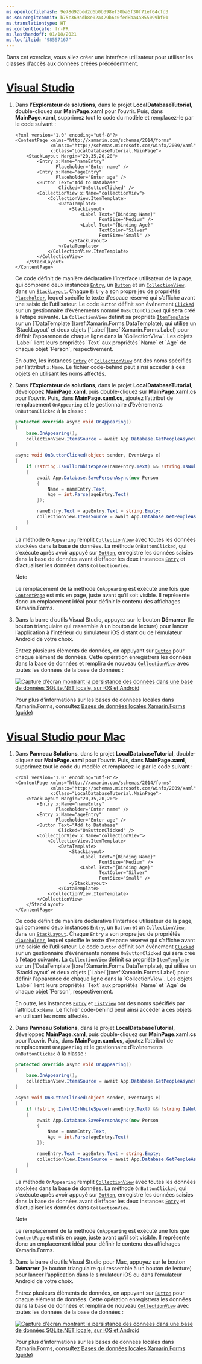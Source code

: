 ```yaml
---
ms.openlocfilehash: 9e78d92bdd2d6b0b398ef30ba5f30f71ef64cfd3
ms.sourcegitcommit: b75c369adb8e02a429b6c0fed8ba4a855099bf01
ms.translationtype: HT
ms.contentlocale: fr-FR
ms.lasthandoff: 01/18/2021
ms.locfileid: "98557167"
---
```

Dans cet exercice, vous allez créer une interface utilisateur pour utiliser les classes d’accès aux données créées précédemment.

# <a name="visual-studio"></a>[Visual Studio](#tab/vswin)

1. Dans **l’Explorateur de solutions**, dans le projet **LocalDatabaseTutorial**, double-cliquez sur **MainPage.xaml** pour l’ouvrir. Puis, dans **MainPage.xaml**, supprimez tout le code du modèle et remplacez-le par le code suivant :

    ```xaml
    <?xml version="1.0" encoding="utf-8"?>
    <ContentPage xmlns="http://xamarin.com/schemas/2014/forms"
                 xmlns:x="http://schemas.microsoft.com/winfx/2009/xaml"
                 x:Class="LocalDatabaseTutorial.MainPage">
        <StackLayout Margin="20,35,20,20">
            <Entry x:Name="nameEntry"
                   Placeholder="Enter name" />
            <Entry x:Name="ageEntry"
                   Placeholder="Enter age" />
            <Button Text="Add to Database"
                    Clicked="OnButtonClicked" />
            <CollectionView x:Name="collectionView">
                <CollectionView.ItemTemplate>
                    <DataTemplate>
                        <StackLayout>
                            <Label Text="{Binding Name}"
                                   FontSize="Medium" />
                            <Label Text="{Binding Age}"
                                   TextColor="Silver"
                                   FontSize="Small" />
                        </StackLayout>
                    </DataTemplate>
                </CollectionView.ItemTemplate>
            </CollectionView>
        </StackLayout>
    </ContentPage>
    ```

    Ce code définit de manière déclarative l’interface utilisateur de la page, qui comprend deux instances [`Entry`](xref:Xamarin.Forms.Entry), un [`Button`](xref:Xamarin.Forms.Button) et un [`CollectionView`](xref:Xamarin.Forms.CollectionView), dans un [`StackLayout`](xref:Xamarin.Forms.StackLayout). Chaque `Entry` a son propre jeu de propriétés [`Placeholder`](xref:Xamarin.Forms.InputView.Placeholder), lequel spécifie le texte d’espace réservé qui s’affiche avant une saisie de l’utilisateur. Le code `Button` définit son événement [`Clicked`](xref:Xamarin.Forms.Button.Clicked) sur un gestionnaire d’événements nommé `OnButtonClicked` qui sera créé à l’étape suivante. La `CollectionView` définit sa propriété [`ItemTemplate`](xref:Xamarin.Forms.ItemsView`1.ItemTemplate) sur un [`DataTemplate`](xref:Xamarin.Forms.DataTemplate), qui utilise un `StackLayout` et deux objets [`Label`](xref:Xamarin.Forms.Label) pour définir l’apparence de chaque ligne dans la `CollectionView`. Les objets `Label` lient leurs propriétés `Text` aux propriétés `Name` et `Age` de chaque objet `Person`, respectivement.

    En outre, les instances [`Entry`](xref:Xamarin.Forms.Entry) et [`CollectionView`](xref:Xamarin.Forms.CollectionView) ont des noms spécifiés par l’attribut `x:Name`. Le fichier code-behind peut ainsi accéder à ces objets en utilisant les noms affectés.

1. Dans **l’Explorateur de solutions**, dans le projet **LocalDatabaseTutorial**, développez **MainPage.xaml**, puis double-cliquez sur **MainPage.xaml.cs** pour l’ouvrir. Puis, dans **MainPage.xaml.cs**, ajoutez l’attribut de remplacement `OnAppearing` et le gestionnaire d’événements `OnButtonClicked` à la classe :

    ```csharp
    protected override async void OnAppearing()
    {
        base.OnAppearing();
        collectionView.ItemsSource = await App.Database.GetPeopleAsync();
    }

    async void OnButtonClicked(object sender, EventArgs e)
    {
        if (!string.IsNullOrWhiteSpace(nameEntry.Text) && !string.IsNullOrWhiteSpace(ageEntry.Text))
        {
            await App.Database.SavePersonAsync(new Person
            {
                Name = nameEntry.Text,
                Age = int.Parse(ageEntry.Text)
            });

            nameEntry.Text = ageEntry.Text = string.Empty;
            collectionView.ItemsSource = await App.Database.GetPeopleAsync();
        }
    }
    ```

    La méthode `OnAppearing` remplit [`CollectionView`](xref:Xamarin.Forms.CollectionView) avec toutes les données stockées dans la base de données. La méthode `OnButtonClicked`, qui s’exécute après avoir appuyé sur [`Button`](xref:Xamarin.Forms.Button), enregistre les données saisies dans la base de données avant d’effacer les deux instances [`Entry`](xref:Xamarin.Forms.Entry) et d’actualiser les données dans `CollectionView`.

    > [!NOTE]
    > Le remplacement de la méthode `OnAppearing` est exécuté une fois que [`ContentPage`](xref:Xamarin.Forms.ContentPage) est mis en page, juste avant qu’il soit visible. Il représente donc un emplacement idéal pour définir le contenu des affichages Xamarin.Forms.

1. Dans la barre d’outils Visual Studio, appuyez sur le bouton **Démarrer** (le bouton triangulaire qui ressemble à un bouton de lecture) pour lancer l’application à l’intérieur du simulateur iOS distant ou de l’émulateur Android de votre choix.

    Entrez plusieurs éléments de données, en appuyant sur [`Button`](xref:Xamarin.Forms.Button) pour chaque élément de données. Cette opération enregistrera les données dans la base de données et remplira de nouveau [`CollectionView`](xref:Xamarin.Forms.CollectionView) avec toutes les données de la base de données :

    [![Capture d’écran montrant la persistance des données dans une base de données SQLite.NET locale, sur iOS et Android](../images/consume-data-access-classes.png "Persistance des données dans une base de données locale")](../images/consume-data-access-classes-large.png#lightbox "Persistance des données dans une base de données locale")

    Pour plus d’informations sur les bases de données locales dans Xamarin.Forms, consultez [Bases de données locales Xamarin.Forms (guide)](~/xamarin-forms/data-cloud/data/databases.md)

# <a name="visual-studio-for-mac"></a>[Visual Studio pour Mac](#tab/vsmac)

1. Dans **Panneau Solutions**, dans le projet **LocalDatabaseTutorial**, double-cliquez sur **MainPage.xaml** pour l’ouvrir. Puis, dans **MainPage.xaml**, supprimez tout le code du modèle et remplacez-le par le code suivant :

    ```xaml
    <?xml version="1.0" encoding="utf-8"?>
    <ContentPage xmlns="http://xamarin.com/schemas/2014/forms"
                 xmlns:x="http://schemas.microsoft.com/winfx/2009/xaml"
                 x:Class="LocalDatabaseTutorial.MainPage">
        <StackLayout Margin="20,35,20,20">
            <Entry x:Name="nameEntry"
                   Placeholder="Enter name" />
            <Entry x:Name="ageEntry"
                   Placeholder="Enter age" />
            <Button Text="Add to Database"
                    Clicked="OnButtonClicked" />
            <CollectionView x:Name="collectionView">
                <CollectionView.ItemTemplate>
                    <DataTemplate>
                        <StackLayout>
                            <Label Text="{Binding Name}"
                                   FontSize="Medium" />
                            <Label Text="{Binding Age}"
                                   TextColor="Silver"
                                   FontSize="Small" />
                        </StackLayout>
                    </DataTemplate>
                </CollectionView.ItemTemplate>
            </CollectionView>
        </StackLayout>
    </ContentPage>
    ```

    Ce code définit de manière déclarative l’interface utilisateur de la page, qui comprend deux instances [`Entry`](xref:Xamarin.Forms.Entry), un [`Button`](xref:Xamarin.Forms.Button) et un [`CollectionView`](xref:Xamarin.Forms.CollectionView), dans un [`StackLayout`](xref:Xamarin.Forms.StackLayout). Chaque `Entry` a son propre jeu de propriétés [`Placeholder`](xref:Xamarin.Forms.InputView.Placeholder), lequel spécifie le texte d’espace réservé qui s’affiche avant une saisie de l’utilisateur. Le code `Button` définit son événement [`Clicked`](xref:Xamarin.Forms.Button.Clicked) sur un gestionnaire d’événements nommé `OnButtonClicked` qui sera créé à l’étape suivante. La `CollectionView` définit sa propriété [`ItemTemplate`](xref:Xamarin.Forms.ItemsView`1.ItemTemplate) sur un [`DataTemplate`](xref:Xamarin.Forms.DataTemplate), qui utilise un `StackLayout` et deux objets [`Label`](xref:Xamarin.Forms.Label) pour définir l’apparence de chaque ligne dans la `CollectionView`. Les objets `Label` lient leurs propriétés `Text` aux propriétés `Name` et `Age` de chaque objet `Person`, respectivement.

    En outre, les instances [`Entry`](xref:Xamarin.Forms.Entry) et [`ListView`](xref:Xamarin.Forms.ListView) ont des noms spécifiés par l’attribut `x:Name`. Le fichier code-behind peut ainsi accéder à ces objets en utilisant les noms affectés.

1. Dans **Panneau Solutions**, dans le projet **LocalDatabaseTutorial**, développez **MainPage.xaml**, puis double-cliquez sur **MainPage.xaml.cs** pour l’ouvrir. Puis, dans **MainPage.xaml.cs**, ajoutez l’attribut de remplacement `OnAppearing` et le gestionnaire d’événements `OnButtonClicked` à la classe :

    ```csharp
    protected override async void OnAppearing()
    {
        base.OnAppearing();
        collectionView.ItemsSource = await App.Database.GetPeopleAsync();
    }

    async void OnButtonClicked(object sender, EventArgs e)
    {
        if (!string.IsNullOrWhiteSpace(nameEntry.Text) && !string.IsNullOrWhiteSpace(ageEntry.Text))
        {
            await App.Database.SavePersonAsync(new Person
            {
                Name = nameEntry.Text,
                Age = int.Parse(ageEntry.Text)
            });

            nameEntry.Text = ageEntry.Text = string.Empty;
            collectionView.ItemsSource = await App.Database.GetPeopleAsync();
        }
    }
    ```

    La méthode `OnAppearing` remplit [`CollectionView`](xref:Xamarin.Forms.CollectionView) avec toutes les données stockées dans la base de données. La méthode `OnButtonClicked`, qui s’exécute après avoir appuyé sur [`Button`](xref:Xamarin.Forms.Button), enregistre les données saisies dans la base de données avant d’effacer les deux instances [`Entry`](xref:Xamarin.Forms.Entry) et d’actualiser les données dans `CollectionView`.

    > [!NOTE]
    > Le remplacement de la méthode `OnAppearing` est exécuté une fois que [`ContentPage`](xref:Xamarin.Forms.ContentPage) est mis en page, juste avant qu’il soit visible. Il représente donc un emplacement idéal pour définir le contenu des affichages Xamarin.Forms.

1. Dans la barre d’outils Visual Studio pour Mac, appuyez sur le bouton **Démarrer** (le bouton triangulaire qui ressemble à un bouton de lecture) pour lancer l’application dans le simulateur iOS ou dans l’émulateur Android de votre choix.

    Entrez plusieurs éléments de données, en appuyant sur [`Button`](xref:Xamarin.Forms.Button) pour chaque élément de données. Cette opération enregistrera les données dans la base de données et remplira de nouveau [`CollectionView`](xref:Xamarin.Forms.CollectionView) avec toutes les données de la base de données :

    [![Capture d’écran montrant la persistance des données dans une base de données SQLite.NET locale, sur iOS et Android](../images/consume-data-access-classes.png "Persistance des données dans une base de données locale")](../images/consume-data-access-classes-large.png#lightbox "Persistance des données dans une base de données locale")

    Pour plus d’informations sur les bases de données locales dans Xamarin.Forms, consultez [Bases de données locales Xamarin.Forms (guide)](~/xamarin-forms/data-cloud/data/databases.md)

